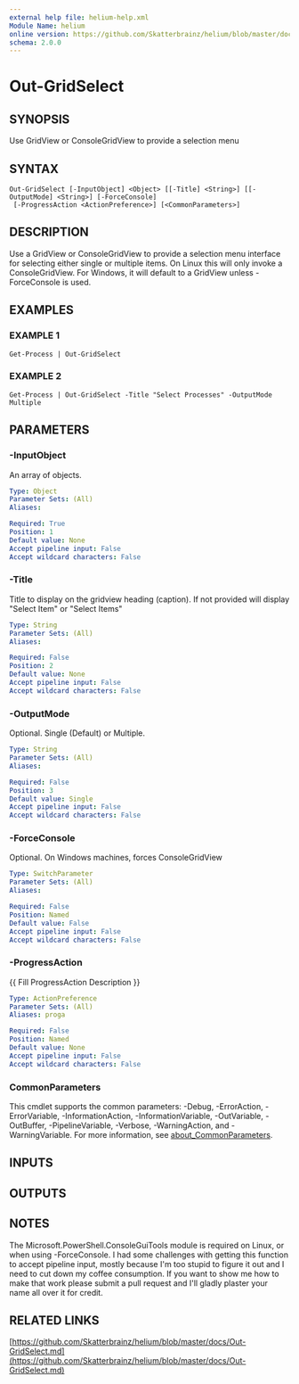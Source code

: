 ```yaml
---
external help file: helium-help.xml
Module Name: helium
online version: https://github.com/Skatterbrainz/helium/blob/master/docs/Out-GridSelect.md
schema: 2.0.0
---
```


# Out-GridSelect

## SYNOPSIS
Use GridView or ConsoleGridView to provide a selection menu

## SYNTAX

```
Out-GridSelect [-InputObject] <Object> [[-Title] <String>] [[-OutputMode] <String>] [-ForceConsole]
 [-ProgressAction <ActionPreference>] [<CommonParameters>]
```

## DESCRIPTION
Use a GridView or ConsoleGridView to provide a selection menu interface for selecting either
single or multiple items.
On Linux this will only invoke a ConsoleGridView.
For Windows, it 
will default to a GridView unless -ForceConsole is used.

## EXAMPLES

### EXAMPLE 1
```
Get-Process | Out-GridSelect
```

### EXAMPLE 2
```
Get-Process | Out-GridSelect -Title "Select Processes" -OutputMode Multiple
```

## PARAMETERS

### -InputObject
An array of objects.

```yaml
Type: Object
Parameter Sets: (All)
Aliases:

Required: True
Position: 1
Default value: None
Accept pipeline input: False
Accept wildcard characters: False
```

### -Title
Title to display on the gridview heading (caption).
If not provided will display "Select Item"
or "Select Items"

```yaml
Type: String
Parameter Sets: (All)
Aliases:

Required: False
Position: 2
Default value: None
Accept pipeline input: False
Accept wildcard characters: False
```

### -OutputMode
Optional.
Single (Default) or Multiple.

```yaml
Type: String
Parameter Sets: (All)
Aliases:

Required: False
Position: 3
Default value: Single
Accept pipeline input: False
Accept wildcard characters: False
```

### -ForceConsole
Optional.
On Windows machines, forces ConsoleGridView

```yaml
Type: SwitchParameter
Parameter Sets: (All)
Aliases:

Required: False
Position: Named
Default value: False
Accept pipeline input: False
Accept wildcard characters: False
```

### -ProgressAction
{{ Fill ProgressAction Description }}

```yaml
Type: ActionPreference
Parameter Sets: (All)
Aliases: proga

Required: False
Position: Named
Default value: None
Accept pipeline input: False
Accept wildcard characters: False
```

### CommonParameters
This cmdlet supports the common parameters: -Debug, -ErrorAction, -ErrorVariable, -InformationAction, -InformationVariable, -OutVariable, -OutBuffer, -PipelineVariable, -Verbose, -WarningAction, and -WarningVariable. For more information, see [about_CommonParameters](http://go.microsoft.com/fwlink/?LinkID=113216).

## INPUTS

## OUTPUTS

## NOTES
The Microsoft.PowerShell.ConsoleGuiTools module is required on Linux, or when using -ForceConsole.
I had some challenges with getting this function to accept pipeline input, mostly because I'm too
stupid to figure it out and I need to cut down my coffee consumption.
If you want to show me how to
make that work please submit a pull request and I'll gladly plaster your name all over it for credit.

## RELATED LINKS

[https://github.com/Skatterbrainz/helium/blob/master/docs/Out-GridSelect.md](https://github.com/Skatterbrainz/helium/blob/master/docs/Out-GridSelect.md)

